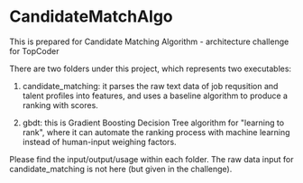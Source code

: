 # CandidateMatchAlgo

This is prepared for Candidate Matching Algorithm - architecture challenge for TopCoder

There are two folders under this project, which represents two executables:

1. candidate_matching: it parses the raw text data of job requsition and talent profiles into features, and uses a baseline algorithm to produce a ranking with scores.

2. gbdt: this is Gradient Boosting Decision Tree algorithm for "learning to rank", where it can automate the ranking process with machine learning instead of human-input weighing factors.

Please find the input/output/usage within each folder. The raw data input for candidate_matching is not here (but given in the challenge).
